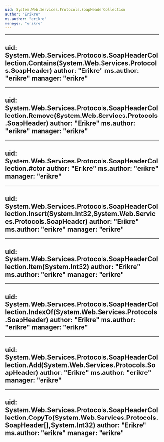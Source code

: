 ```yaml
---
uid: System.Web.Services.Protocols.SoapHeaderCollection
author: "Erikre"
ms.author: "erikre"
manager: "erikre"
---
```


---
uid: System.Web.Services.Protocols.SoapHeaderCollection.Contains(System.Web.Services.Protocols.SoapHeader)
author: "Erikre"
ms.author: "erikre"
manager: "erikre"
---

---
uid: System.Web.Services.Protocols.SoapHeaderCollection.Remove(System.Web.Services.Protocols.SoapHeader)
author: "Erikre"
ms.author: "erikre"
manager: "erikre"
---

---
uid: System.Web.Services.Protocols.SoapHeaderCollection.#ctor
author: "Erikre"
ms.author: "erikre"
manager: "erikre"
---

---
uid: System.Web.Services.Protocols.SoapHeaderCollection.Insert(System.Int32,System.Web.Services.Protocols.SoapHeader)
author: "Erikre"
ms.author: "erikre"
manager: "erikre"
---

---
uid: System.Web.Services.Protocols.SoapHeaderCollection.Item(System.Int32)
author: "Erikre"
ms.author: "erikre"
manager: "erikre"
---

---
uid: System.Web.Services.Protocols.SoapHeaderCollection.IndexOf(System.Web.Services.Protocols.SoapHeader)
author: "Erikre"
ms.author: "erikre"
manager: "erikre"
---

---
uid: System.Web.Services.Protocols.SoapHeaderCollection.Add(System.Web.Services.Protocols.SoapHeader)
author: "Erikre"
ms.author: "erikre"
manager: "erikre"
---

---
uid: System.Web.Services.Protocols.SoapHeaderCollection.CopyTo(System.Web.Services.Protocols.SoapHeader[],System.Int32)
author: "Erikre"
ms.author: "erikre"
manager: "erikre"
---
